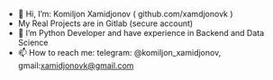 - 👋 Hi, I’m: Komiljon Xamidjonov ( github.com/xamdjonovk ) 
- My Real Projects are in Gitlab (secure account)
- 👀 I’m Python Developer and have experience in Backend and Data Science
- 📫 How to reach me:  telegram: @komiljon_xamidjonov,  gmail:xamidjonovk@gmail.com

<!---
xamidjonovk/xamidjonovk is a ✨ special ✨ repository because its `README.md` (this file) appears on your GitHub profile.
You can click the Preview link to take a look at your changes.
--->

